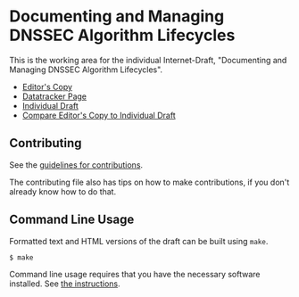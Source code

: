 <!-- regenerate: on (set to off if you edit this file) -->

# Documenting and Managing DNSSEC Algorithm Lifecycles

This is the working area for the individual Internet-Draft, "Documenting and Managing DNSSEC Algorithm Lifecycles".

* [Editor's Copy](https://russhousley.github.io/draft-crocker-dnsop-dnssec-algorithm-lifecycle/#go.draft-crocker-dnsop-dnssec-algorithm-lifecycle.html)
* [Datatracker Page](https://datatracker.ietf.org/doc/draft-crocker-dnsop-dnssec-algorithm-lifecycle)
* [Individual Draft](https://datatracker.ietf.org/doc/html/draft-crocker-dnsop-dnssec-algorithm-lifecycle)
* [Compare Editor's Copy to Individual Draft](https://russhousley.github.io/draft-crocker-dnsop-dnssec-algorithm-lifecycle/#go.draft-crocker-dnsop-dnssec-algorithm-lifecycle.diff)


## Contributing

See the
[guidelines for contributions](https://github.com/russhousley/draft-crocker-dnsop-dnssec-algorithm-lifecycle/blob/main/CONTRIBUTING.md).

The contributing file also has tips on how to make contributions, if you
don't already know how to do that.

## Command Line Usage

Formatted text and HTML versions of the draft can be built using `make`.

```sh
$ make
```

Command line usage requires that you have the necessary software installed.  See
[the instructions](https://github.com/martinthomson/i-d-template/blob/main/doc/SETUP.md).

